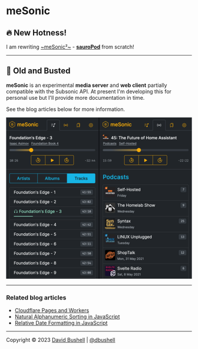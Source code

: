 # meSonic

## 🔥 New Hotness!

I am rewriting [~meSonic²~](https://github.com/dbushell/mesonic2) - [**sauroPod**](https://github.com/dbushell/sauroPod/) from scratch!

* * *

## 🥀 Old and Busted

**meSonic** is an experimental **media server** and **web client** partially compatible with the Subsonic API. At present I'm developing this for personal use but I'll provide more documentation in time.

See the blog articles below for more information.

<img src="./.github/mesonic@2x.webp" alt="meSonic progressive web app screenshot" width="724">

* * *

### Related blog articles

* [Cloudflare Pages and Workers](https://dbushell.com/2021/05/14/cloudflare-dns-pages-workers/)
* [Natural Alphanumeric Sorting in JavaScript](https://dbushell.com/2021/05/17/javascript-natural-alphanumeric-sorting/)
* [Relative Date Formatting in JavaScript](https://dbushell.com/2021/06/08/javascript-relative-date-time-formatting/)

* * *

Copyright © 2023 [David Bushell](https://dbushell.com) | [@dbushell](https://twitter.com/dbushell)
